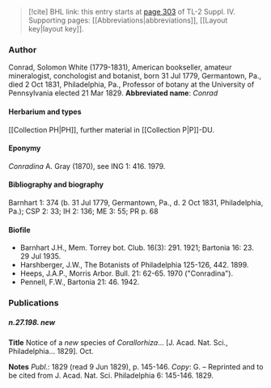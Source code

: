 > [!cite] BHL link: this entry starts at [page 303](https://www.biodiversitylibrary.org/page/33265980) of TL-2 Suppl. IV.
> Supporting pages: [[Abbreviations|abbreviations]], [[Layout key|layout key]].

### Author

Conrad, Solomon White (1779-1831), American bookseller, amateur mineralogist, conchologist and botanist, born 31 Jul 1779, Germantown, Pa., died 2 Oct 1831, Philadelphia, Pa., Professor of botany at the University of Pennsylvania elected 21 Mar 1829. 
**Abbreviated name**: *Conrad*

#### Herbarium and types

[[Collection PH|PH]], further material in [[Collection P|P]]-DU.

#### Eponymy

*Conradina* A. Gray (1870), see ING 1: 416. 1979.

#### Bibliography and biography

Barnhart 1: 374 (b. 31 Jul 1779, Germantown, Pa., d. 2 Oct 1831, Philadelphia, Pa.); CSP 2: 33; IH 2: 136; ME 3: 55; PR p. 68

#### Biofile

- Barnhart J.H., Mem. Torrey bot. Club. 16(3): 291. 1921; Bartonia 16: 23. 29 Jul 1935.
- Harshberger, J.W., The Botanists of Philadelphia 125-126, 442. 1899.
- Heeps, J.A.P., Morris Arbor. Bull. 21: 62-65. 1970 ("Conradina").
- Pennell, F.W., Bartonia 21: 46. 1942.

### Publications

##### n.27.198. new

**Title**
Notice of a *new* species of *Corallorhiza*... \[J. Acad. Nat. Sci., Philadelphia... 1829\]. Oct.

**Notes**
*Publ*.: 1829 (read 9 Jun 1829), p. 145-146. *Copy*: G. – Reprinted and to be cited from J. Acad. Nat. Sci. Philadelphia 6: 145-146. 1829.


